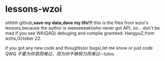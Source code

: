 # lessons-wzoi

ohhhh github,**save my data,dave my life!!!**
this is the files from wzoi's lessons,because the author is weeeeeeak(who never got AP),
so...  don't be mad if you see WA(QAQ)
debuging and complie granteed.
HangyuZ,from wzhs,October 22.

if you got any new code and thoughts(or bugs),let me know or just code
QWQ
*不要为你菜而难过，而为你不够努力而难过--tutou*